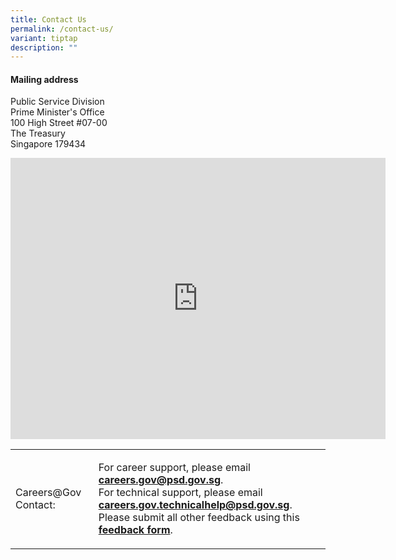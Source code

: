 ```yaml
---
title: Contact Us
permalink: /contact-us/
variant: tiptap
description: ""
---
```

<h4><strong>Mailing address</strong></h4>
<p>Public Service Division
<br>Prime Minister's Office
<br>100 High Street #07-00
<br>The Treasury
<br>Singapore 179434</p>
<p></p>
<div class="iframe-wrapper">
<iframe style="border:0;" height="450" width="600" allowfullscreen="true" frameborder="0" src="https://www.google.com/maps/embed?pb=!1m18!1m12!1m3!1d3988.805760787454!2d103.84715947599418!3d1.290864161760495!2m3!1f0!2f0!3f0!3m2!1i1024!2i768!4f13.1!3m3!1m2!1s0x31da19a0c55eb7dd%3A0xa589ff4237b9ac83!2sPublic%20Service%20Division!5e0!3m2!1sen!2ssg!4v1711185604587!5m2!1sen!2ssg"></iframe>
</div>
<p></p>
<table>
<tbody>
<tr>
<td rowspan="1" colspan="1">
<p>Careers@Gov Contact:</p>
<p></p>
<p></p>
<p></p>
<p></p>
<p></p>
<p></p>
<p></p>
</td>
<td rowspan="1" colspan="1">
<p>For career support, please email <strong><a href="mailto:careers.gov@psd.gov.sg" rel="noopener noreferrer nofollow" target="_blank">careers.gov@psd.gov.sg</a></strong>.
<br>For technical support, please email <strong><a href="mailto:careers.gov@psd.gov.sg" rel="noopener noreferrer nofollow" target="_blank">careers.gov.technicalhelp@psd.gov.sg</a></strong>.
<br>Please submit all other feedback using this <strong><a href="https://www.careers.gov.sg/feedback" class="btn--link btn--link-text" rel="noopener noreferrer nofollow" target="">feedback form</a></strong>.</p>
<p></p>
<p></p>
</td>
</tr>
</tbody>
</table>
<p></p>
<p></p>